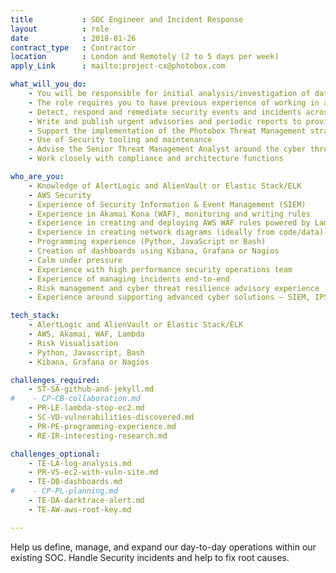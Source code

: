 ```yaml
---
title           : SOC Engineer and Incident Response
layout          : role
date            : 2018-01-26
contract_type   : Contractor
location        : London and Remotely (2 to 5 days per week)
apply_Link      : mailto:project-cx@photobox.com

what_will_you_do:
    - You will be responsible for initial analysis/investigation of data and the escalation and management of incidents on a day-to-day basis.
    - The role requires you to have previous experience of working in a SOC, along with hands-on experience in helping to define and build monitoring and detection capabilities.
    - Detect, respond and remediate security events and incidents across our infrastructure
    - Write and publish urgent advisories and periodic reports to provide situational awareness and communicate cyber threats in an actionable format to management
    - Support the implementation of the Photobox Threat Management strategy
    - Use of Security tooling and maintenance
    - Advise the Senior Threat Management Analyst around the cyber threat landscape
    - Work closely with compliance and architecture functions

who_are_you:
    - Knowledge of AlertLogic and AlienVault or Elastic Stack/ELK
    - AWS Security
    - Experience of Security Information & Event Management (SIEM)
    - Experience in Akamai Kona (WAF), monitoring and writing rules
    - Experience in creating and deploying AWS WAF rules powered by Lambda(s)
    - Experience in creating network diagrams (ideally from code/data)
    - Programming experience (Python, JavaScript or Bash)
    - Creation of dashboards using Kibana, Grafana or Nagios
    - Calm under pressure
    - Experience with high performance security operations team
    - Experience of managing incidents end-to-end
    - Risk management and cyber threat resilience advisory experience
    - Experience around supporting advanced cyber solutions – SIEM, IPS, HIPS, NGFW, Sandboxing & Freeware tools

tech_stack:
    - AlertLogic and AlienVault or Elastic Stack/ELK
    - AWS, Akamai, WAF, Lambda
    - Risk Visualisation
    - Python, Javascript, Bash
    - Kibana, Grafana or Nagios

challenges_required:
    - ST-SA-github-and-jekyll.md
#    - CP-CB-collaboration.md
    - PR-LE-lambda-stop-ec2.md
    - SC-VD-vulnerabilities-discovered.md
    - PR-PE-programming-experience.md
    - RE-IR-interesting-research.md

challenges_optional:
    - TE-LA-log-analysis.md
    - PR-VS-ec2-with-vuln-site.md
    - TE-DB-dashboards.md
#    - CP-PL-planning.md
    - TE-DA-darktrace-alert.md
    - TE-AW-aws-root-key.md

---
```


Help us define, manage, and expand our day-to-day operations within our existing SOC.
Handle Security incidents and help to fix root causes.


